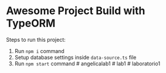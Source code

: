 # Awesome Project Build with TypeORM

Steps to run this project:

1. Run `npm i` command
2. Setup database settings inside `data-source.ts` file
3. Run `npm start` command
#   a n g e l i c a l a b 1  
 #   l a b 1  
 #   l a b o r a t o r i o 1  
 